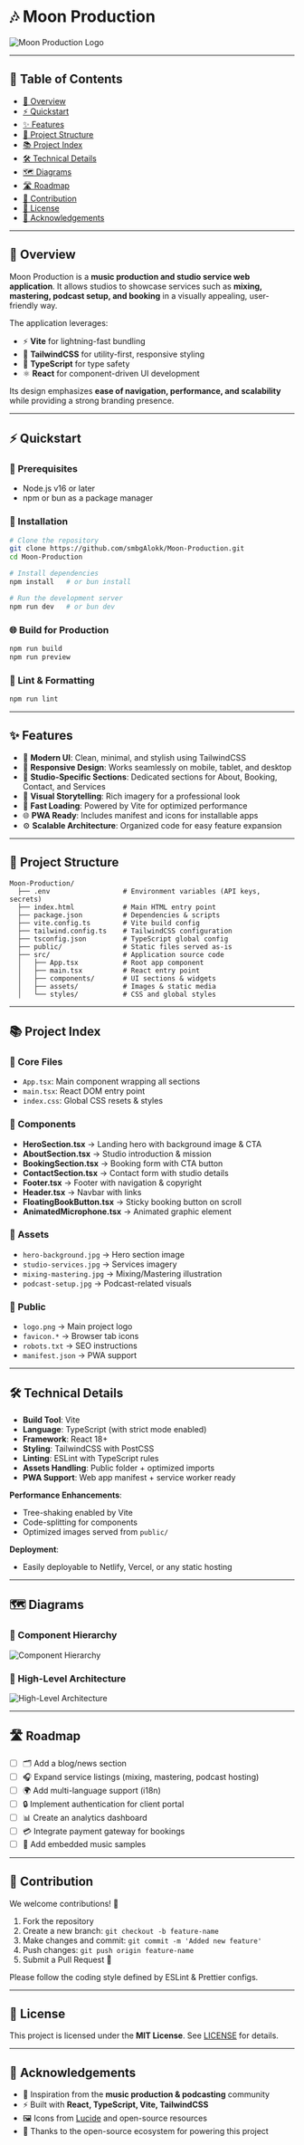 # 🎶 Moon Production

![Moon Production Logo](public/logo.png)

---

## 📑 Table of Contents

- [📖 Overview](#-overview)
- [⚡ Quickstart](#-quickstart)
- [✨ Features](#-features)
- [📂 Project Structure](#-project-structure)
- [📚 Project Index](#-project-index)
- [🛠️ Technical Details](#️-technical-details)
- [🗺️ Diagrams](#️-diagrams)
- [🛣️ Roadmap](#️-roadmap)
- [🤝 Contribution](#-contribution)
- [📜 License](#-license)
- [🙏 Acknowledgements](#-acknowledgements)

---

## 📖 Overview

Moon Production is a **music production and studio service web application**. It allows studios to showcase services such as **mixing, mastering, podcast setup, and booking** in a visually appealing, user-friendly way.

The application leverages:

- ⚡ **Vite** for lightning-fast bundling
- 🎨 **TailwindCSS** for utility-first, responsive styling
- 🔧 **TypeScript** for type safety
- ⚛️ **React** for component-driven UI development

Its design emphasizes **ease of navigation, performance, and scalability** while providing a strong branding presence.

---

## ⚡ Quickstart

### 🔧 Prerequisites

- Node.js v16 or later
- npm or bun as a package manager

### 🚀 Installation

```bash
# Clone the repository
git clone https://github.com/smbgAlokk/Moon-Production.git
cd Moon-Production

# Install dependencies
npm install   # or bun install

# Run the development server
npm run dev   # or bun dev
```

### 🌐 Build for Production

```bash
npm run build
npm run preview
```

### 🧪 Lint & Formatting

```bash
npm run lint
```

---

## ✨ Features

- 🎨 **Modern UI**: Clean, minimal, and stylish using TailwindCSS
- 📱 **Responsive Design**: Works seamlessly on mobile, tablet, and desktop
- 🎤 **Studio-Specific Sections**: Dedicated sections for About, Booking, Contact, and Services
- 📸 **Visual Storytelling**: Rich imagery for a professional look
- 🚀 **Fast Loading**: Powered by Vite for optimized performance
- 🌐 **PWA Ready**: Includes manifest and icons for installable apps
- ⚙️ **Scalable Architecture**: Organized code for easy feature expansion

---

## 📂 Project Structure

```
Moon-Production/
  ├── .env                  # Environment variables (API keys, secrets)
  ├── index.html            # Main HTML entry point
  ├── package.json          # Dependencies & scripts
  ├── vite.config.ts        # Vite build config
  ├── tailwind.config.ts    # TailwindCSS configuration
  ├── tsconfig.json         # TypeScript global config
  ├── public/               # Static files served as-is
  ├── src/                  # Application source code
  │   ├── App.tsx           # Root app component
  │   ├── main.tsx          # React entry point
  │   ├── components/       # UI sections & widgets
  │   ├── assets/           # Images & static media
  │   └── styles/           # CSS and global styles
```

---

## 📚 Project Index

### 🔹 Core Files

- `App.tsx`: Main component wrapping all sections
- `main.tsx`: React DOM entry point
- `index.css`: Global CSS resets & styles

### 🔹 Components

- **HeroSection.tsx** → Landing hero with background image & CTA
- **AboutSection.tsx** → Studio introduction & mission
- **BookingSection.tsx** → Booking form with CTA button
- **ContactSection.tsx** → Contact form with studio details
- **Footer.tsx** → Footer with navigation & copyright
- **Header.tsx** → Navbar with links
- **FloatingBookButton.tsx** → Sticky booking button on scroll
- **AnimatedMicrophone.tsx** → Animated graphic element

### 🔹 Assets

- `hero-background.jpg` → Hero section image
- `studio-services.jpg` → Services imagery
- `mixing-mastering.jpg` → Mixing/Mastering illustration
- `podcast-setup.jpg` → Podcast-related visuals

### 🔹 Public

- `logo.png` → Main project logo
- `favicon.*` → Browser tab icons
- `robots.txt` → SEO instructions
- `manifest.json` → PWA support

---

## 🛠️ Technical Details

- **Build Tool**: Vite
- **Language**: TypeScript (with strict mode enabled)
- **Framework**: React 18+
- **Styling**: TailwindCSS with PostCSS
- **Linting**: ESLint with TypeScript rules
- **Assets Handling**: Public folder + optimized imports
- **PWA Support**: Web app manifest + service worker ready

**Performance Enhancements**:

- Tree-shaking enabled by Vite
- Code-splitting for components
- Optimized images served from `public/`

**Deployment**:

- Easily deployable to Netlify, Vercel, or any static hosting

---

## 🗺️ Diagrams

### 📌 Component Hierarchy

![Component Hierarchy](component_hierarchy.png)

### 📌 High-Level Architecture

![High-Level Architecture](architecture.png)

---

## 🛣️ Roadmap

- [ ] 🗂️ Add a blog/news section
- [ ] 🎧 Expand service listings (mixing, mastering, podcast hosting)
- [ ] 🌍 Add multi-language support (i18n)
- [ ] 🔒 Implement authentication for client portal
- [ ] 📊 Create an analytics dashboard
- [ ] 💳 Integrate payment gateway for bookings
- [ ] 🎵 Add embedded music samples

---

## 🤝 Contribution

We welcome contributions! 🎉

1. Fork the repository
2. Create a new branch: `git checkout -b feature-name`
3. Make changes and commit: `git commit -m 'Added new feature'`
4. Push changes: `git push origin feature-name`
5. Submit a Pull Request 🚀

Please follow the coding style defined by ESLint & Prettier configs.

---

## 📜 License

This project is licensed under the **MIT License**. See [LICENSE](LICENSE) for details.

---

## 🙏 Acknowledgements

- 🎵 Inspiration from the **music production & podcasting** community
- ⚡ Built with **React, TypeScript, Vite, TailwindCSS**
- 🖼️ Icons from [Lucide](https://lucide.dev/) and open-source resources
- 🚀 Thanks to the open-source ecosystem for powering this project

